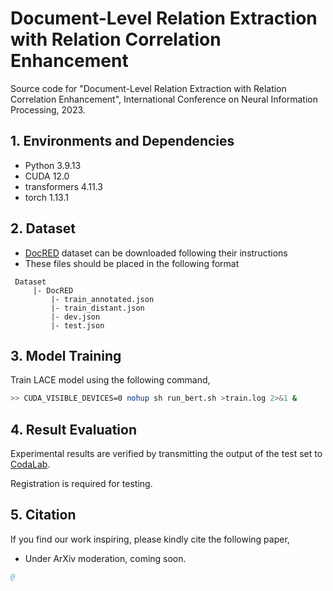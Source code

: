 # Document-Level Relation Extraction with Relation Correlation Enhancement
Source code for "Document-Level Relation Extraction with Relation Correlation Enhancement", International Conference on Neural Information Processing, 2023.

## 1. Environments and Dependencies
- Python 3.9.13
- CUDA 12.0
- transformers 4.11.3
- torch 1.13.1

## 2. Dataset
- [DocRED](https://github.com/thunlp/DocRED) dataset can be downloaded following their instructions
- These files should be placed in the following format
```
 Dataset
     |- DocRED
         |- train_annotated.json        
         |- train_distant.json
         |- dev.json
         |- test.json
```
## 3. Model Training
Train LACE model using the following command, 
```bash
>> CUDA_VISIBLE_DEVICES=0 nohup sh run_bert.sh >train.log 2>&1 &
```

## 4. Result Evaluation
Experimental results are verified by transmitting the output of the test set to [CodaLab](https://competitions.codalab.org/competitions/20717#learn_the_details).

Registration is required for testing.

## 5. Citation
If you find our work inspiring, please kindly cite the following paper,

- Under ArXiv moderation, coming soon.

```bib
@
```
